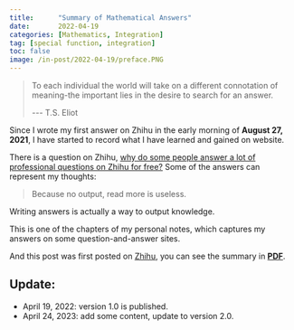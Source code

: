 ```yaml
---
title:      "Summary of Mathematical Answers"
date:       2022-04-19
categories: [Mathematics, Integration]
tag: [special function, integration]
toc: false
image: /in-post/2022-04-19/preface.PNG
---
```

>To each individual the world will take on a different connotation of meaning-the important lies in the desire to search for an answer.
>
>--- T.S. Eliot

Since I wrote my first answer on Zhihu in the early morning of **August 27, 2021**, I have started to record what I have learned and gained on website.

There is a question on Zhihu, [why do some people answer a lot of professional questions on Zhihu for free?](https://www.zhihu.com/question/64355408) Some of the answers can represent my thoughts:
> Because no output, read more is useless.


Writing answers is actually a way to output knowledge.

This is one of the chapters of my personal notes, which captures my answers on some question-and-answer sites. 

And this post was first posted on [Zhihu](https://zhuanlan.zhihu.com/p/501422450), you can see the summary in [**PDF**](/assets/pdf/Zhihu-Summary.pdf).



## Update:
* April 19, 2022: version 1.0 is published.
* April 24, 2023: add some content, update to version 2.0.
